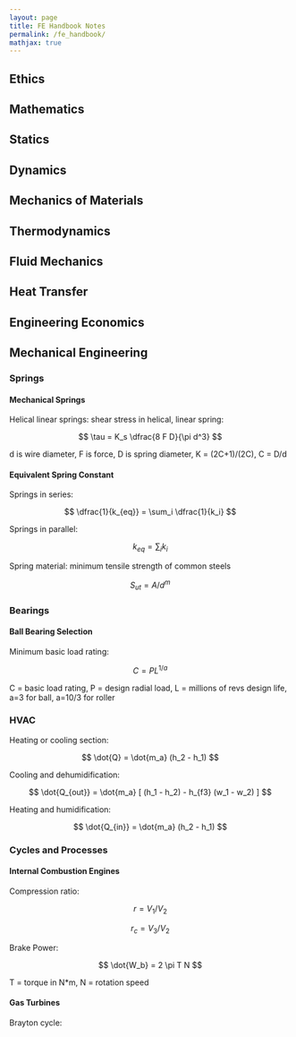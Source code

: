 ```yaml
---
layout: page
title: FE Handbook Notes
permalink: /fe_handbook/
mathjax: true
---
```


## Ethics

## Mathematics

## Statics

## Dynamics

## Mechanics of Materials

## Thermodynamics

## Fluid Mechanics

## Heat Transfer

## Engineering Economics

## Mechanical Engineering

### Springs

#### Mechanical Springs
Helical linear springs: shear stress in helical, linear spring:

$$ \tau = K_s \dfrac{8 F D}{\pi d^3} $$

d is wire diameter, F is force, D is spring diameter, K = (2C+1)/(2C), C = D/d

#### Equivalent Spring Constant
Springs in series:

$$ \dfrac{1}{k_{eq}} = \sum_i \dfrac{1}{k_i} $$

Springs in parallel:

$$ k_{eq} = \sum_i k_i $$

Spring material: minimum tensile strength of common steels

$$ S_{ut} = A/d^m $$

### Bearings

#### Ball Bearing Selection
Minimum basic load rating:

$$ C = P L^{1/a} $$

C = basic load rating, P = design radial load, L = millions of revs design life, a=3 for ball, a=10/3 for roller

### HVAC
Heating or cooling section:

$$ \dot{Q} = \dot{m_a} (h_2 - h_1) $$

Cooling and dehumidification:

$$ \dot{Q_{out}} = \dot{m_a} [ (h_1 - h_2) - h_{f3} (w_1 - w_2) ] $$

Heating and humidification:

$$ \dot{Q_{in}} = \dot{m_a} (h_2 - h_1) $$

### Cycles and Processes
#### Internal Combustion Engines

Compression ratio:

$$ r = V_1 / V_2 $$

$$ r_c = V_3 / V_2 $$

Brake Power:

$$ \dot{W_b} = 2 \pi T N $$

T = torque in N*m, N = rotation speed

#### Gas Turbines
Brayton cycle:
